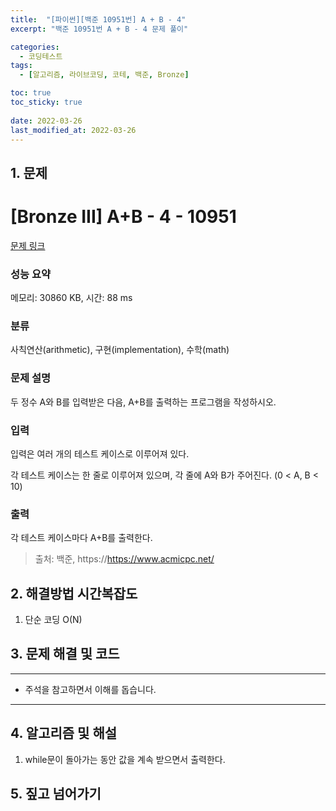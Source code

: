 ```yaml
---
title:  "[파이썬][백준 10951번] A + B - 4"
excerpt: "백준 10951번 A + B - 4 문제 풀이"

categories:
  - 코딩테스트
tags:
  - [알고리즘, 라이브코딩, 코테, 백준, Bronze]

toc: true
toc_sticky: true
 
date: 2022-03-26
last_modified_at: 2022-03-26
---
```



## 1. 문제

# [Bronze III] A+B - 4 - 10951 

[문제 링크](https://www.acmicpc.net/problem/10951) 

### 성능 요약

메모리: 30860 KB, 시간: 88 ms

### 분류

사칙연산(arithmetic), 구현(implementation), 수학(math)

### 문제 설명

<p>두 정수 A와 B를 입력받은 다음, A+B를 출력하는 프로그램을 작성하시오.</p>

### 입력 

 <p>입력은 여러 개의 테스트 케이스로 이루어져 있다.</p>

<p>각 테스트 케이스는 한 줄로 이루어져 있으며, 각 줄에 A와 B가 주어진다. (0 < A, B < 10)</p>

### 출력 

 <p>각 테스트 케이스마다 A+B를 출력한다.</p>



> 출처: 백준, https://https://www.acmicpc.net/

## 2. 해결방법 시간복잡도

1. 단순 코딩 O(N)


## 3. 문제 해결 및 코드
--- 

<script src="https://gist.github.com/godhin/62f39216c7e4a018c15af699c4d28e5c.js"></script>

- 주석을 참고하면서 이해를 돕습니다.
---

## 4. 알고리즘 및 해설

1. while문이 돌아가는 동안 값을 계속 받으면서 출력한다.


## 5. 짚고 넘어가기